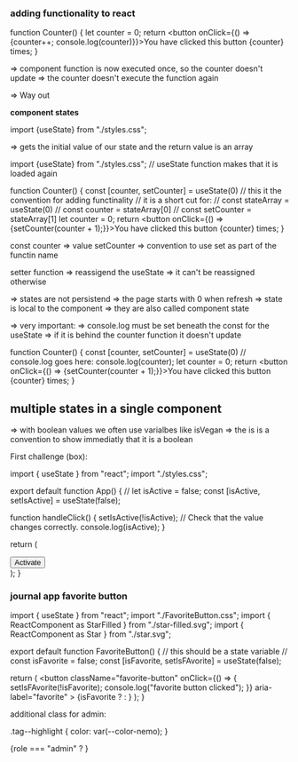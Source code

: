 ### adding functionality to react

function Counter() {
let counter = 0;
return <button onClick={() => {counter++; console.log(counter)}}>You have clicked this button {counter} times</button>;
}

=> component function is now executed once, so the counter doesn't update
=> the counter doesn't execute the function again

=> Way out

**component states**

import {useState} from "./styles.css";

=> gets the initial value of our state and the return value is an array

import {useState} from "./styles.css";
// useState function makes that it is loaded again

function Counter() {
const [counter, setCounter] = useState(0)
// this it the convention for adding functinality
// it is a short cut for:
// const stateArray = useState(0)
// const counter = stateArray[0]
// const setCounter = stateArray[1]
let counter = 0;
return <button onClick={() => {setCounter(counter + 1);}}>You have clicked this button {counter} times</button>;
}

const counter => value
setCounter => convention to use set as part of the functin name

setter function => reassigend the useState => it can't be reassigned otherwise

=> states are not persistend => the page starts with 0 when refresh
=> state is local to the component
=> they are also called component state

=> very important:
=> console.log must be set beneath the const for the useState
=> if it is behind the counter function it doesn't update

function Counter() {
const [counter, setCounter] = useState(0)
// console.log goes here:
console.log(counter);
let counter = 0;
return <button onClick={() => {setCounter(counter + 1);}}>You have clicked this button {counter} times</button>;
}

## multiple states in a single component

=> with boolean values we often use varialbes like isVegan
=> the is is a convention to show immediatly that it is a boolean

First challenge (box):

import { useState } from "react";
import "./styles.css";

export default function App() {
// let isActive = false;
const [isActive, setIsActive] = useState(false);

function handleClick() {
setIsActive(!isActive);
// Check that the value changes correctly.
console.log(isActive);
}

return (

<main>
<div className={`box ${isActive ? "box--active" : ""}`} />
<button onClick={handleClick}>Activate</button>
</main>
);
}

### journal app favorite button

import { useState } from "react";
import "./FavoriteButton.css";
import { ReactComponent as StarFilled } from "./star-filled.svg";
import { ReactComponent as Star } from "./star.svg";

export default function FavoriteButton() {
// this should be a state variable
// const isFavorite = false;
const [isFavorite, setIsFAvorite] = useState(false);

return (
<button
className="favorite-button"
onClick={() => {
setIsFAvorite(!isFavorite);
console.log("favorite button clicked");
}}
aria-label="favorite" >
{isFavorite ? <StarFilled /> : <Star />}
</button>
);
}

additional class for admin:

.tag--highlight {
color: var(--color-nemo);
}

{role === "admin" ? }

